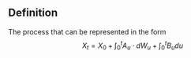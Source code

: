## Definition
The process that can be represented in the form 
$$
X_{t} = X_{0}+ \int _{0}^{t}A_{u} \cdot dW_{u}+ \int _{0}^{t}B_{u}du  
$$

